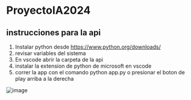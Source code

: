 # ProyectoIA2024
## instrucciones para la api
1. Instalar python desde https://www.python.org/downloads/
2. revisar variables del sistema
3. En vscode abrir la carpeta de la api
4. instalar la extension de python de microsoft en vscode
5. correr la app con el comando python app.py o presionar el boton de play arriba a la derecha

![image](https://github.com/JoseGrn/ProyectoIA2024/assets/59964334/2ccb822e-b30e-4df3-961a-fa3534879504)

